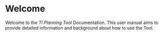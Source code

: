 # Welcome

Welcome to the *TI Planning Tool* Documentation. This user manual aims to provide detailed information and background about how to use the Tool.